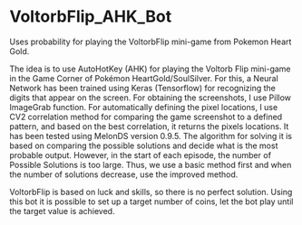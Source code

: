 # VoltorbFlip_AHK_Bot
Uses probability for playing the VoltorbFlip mini-game from Pokemon Heart Gold.

The idea is to use AutoHotKey (AHK) for playing the Voltorb Flip mini-game in the Game Corner of Pokémon HeartGold/SoulSilver.
For this, a Neural Network has been trained using Keras (Tensorflow) for recognizing the digits that appear on the screen.
For obtaining the screenshots, I use Pillow ImageGrab function.
For automatically defining the pixel locations, I use CV2 correlation method for comparing the game screenshot to a defined pattern, and based on the best correlation, it returns the pixels locations.
It has been tested using MelonDS version 0.9.5.
The algorithm for solving it is based on comparing the possible solutions and decide what is the most probable output. However, in the start of each episode, the number of Possible Solutions is too large. Thus, we use a basic method first and when the number of solutions decrease, use the improved method.

VoltorbFlip is based on luck and skills, so there is no perfect solution. Using this bot it is possible to set up a target number of coins, let the bot play until the target value is achieved.
